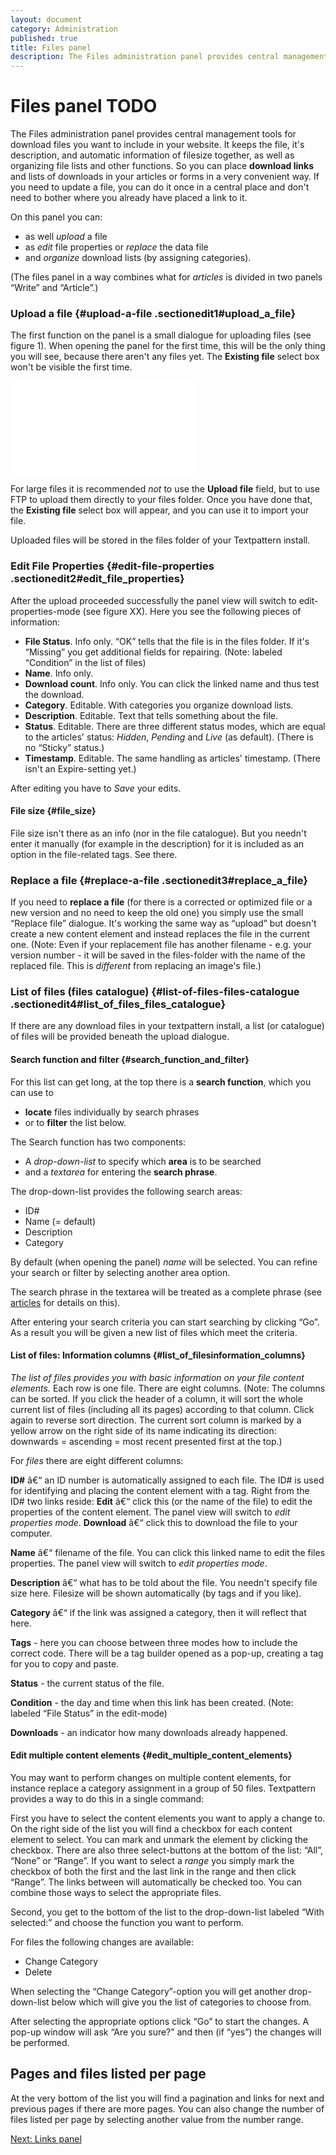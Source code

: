```yaml
---
layout: document
category: Administration
published: true
title: Files panel
description: The Files administration panel provides central management tools for download files you want to include in your website.
---
```


# Files panel TODO

The Files administration panel provides central management tools for download files you want to include in your website. It keeps the file, it's description, and automatic information of filesize together, as well as organizing file lists and other functions. So you can place **download links** and lists of downloads in your articles or forms in a very convenient way. If you need to update a file, you can do it once in a central place and don't need to bother where you already have placed a link to it.

On this panel you can:

-   as well *upload* a file
-   as *edit* file properties or *replace* the data file
-   and *organize* download lists (by assigning categories).

(The files panel in a way combines what for *articles* is divided in two
panels “Write” and “Article”.)

### Upload a file {#upload-a-file .sectionedit1#upload_a_file}

The first function on the panel is a small dialogue for uploading files
(see figure 1). When opening the panel for the first time, this will be
the only thing you will see, because there aren't any files yet. The
**Existing file** select box won't be visible the first time.

[![](/home/www/zendstudio/dokuwiki/bin/lib/exe/fetch.php?media=file:tab_files_upload_dropdowns.png)](/home/www/zendstudio/dokuwiki/bin/lib/exe/detail.php?id=&media=file:tab_files_upload_dropdowns.png)

For large files it is recommended *not* to use the **Upload file**
field, but to use FTP to upload them directly to your files folder. Once
you have done that, the **Existing file** select box will appear, and
you can use it to import your file.

Uploaded files will be stored in the files folder of your Textpattern
install.

### Edit File Properties {#edit-file-properties .sectionedit2#edit_file_properties}

After the upload proceeded successfully the panel view will switch to
edit-properties-mode (see figure XX). Here you see the following pieces
of information:

-   **File Status**. Info only. “OK” tells that the file is in the
    files folder. If it's “Missing” you get additional fields
    for repairing. (Note: labeled “Condition” in the list of files)
-   **Name**. Info only.
-   **Download count**. Info only. You can click the linked name and
    thus test the download.
-   **Category**. Editable. With categories you organize download lists.
-   **Description**. Editable. Text that tells something about the file.
-   **Status**. Editable. There are three different status modes, which
    are equal to the articles' status: *Hidden*, *Pending* and *Live*
    (as default). (There is no “Sticky” status.)
-   **Timestamp**. Editable. The same handling as articles' timestamp.
    (There isn't an Expire-setting yet.)

After editing you have to *Save* your edits.

#### File size {#file_size}

File size isn't there as an info (nor in the file catalogue). But you
needn't enter it manually (for example in the description) for it is
included as an option in the file-related tags. See there.

### Replace a file {#replace-a-file .sectionedit3#replace_a_file}

If you need to **replace a file** (for there is a corrected or optimized
file or a new version and no need to keep the old one) you simply use
the small “Replace file” dialogue. It's working the same way as “upload”
but doesn't create a new content element and instead replaces the file
in the current one. (Note: Even if your replacement file has another
filename - e.g. your version number - it will be saved in the
files-folder with the name of the replaced file. This is *different*
from replacing an image's file.)

### List of files (files catalogue) {#list-of-files-files-catalogue .sectionedit4#list_of_files_files_catalogue}

If there are any download files in your textpattern install, a list (or
catalogue) of files will be provided beneath the upload dialogue.

#### Search function and filter {#search_function_and_filter}

For this list can get long, at the top there is a **search function**,
which you can use to

-   **locate** files individually by search phrases
-   or to **filter** the list below.

The Search function has two components:

-   A *drop-down-list* to specify which **area** is to be searched
-   and a *textarea* for entering the **search phrase**.

The drop-down-list provides the following search areas:

-   ID\#
-   Name (= default)
-   Description
-   Category

By default (when opening the panel) *name* will be selected. You can
refine your search or filter by selecting another area option.

The search phrase in the textarea will be treated as a complete phrase
(see [articles](/home/www/zendstudio/dokuwiki/bin/doku.php?id=articles)
for details on this).

After entering your search criteria you can start searching by clicking
“Go”. As a result you will be given a new list of files which meet the
criteria.

#### List of files: Information columns {#list_of_filesinformation_columns}

*The list of files provides you with basic information on your file
content elements.* Each row is one file. There are eight columns. (Note:
The columns can be sorted. If you click the header of a column, it will
sort the whole current list of files (including all its pages) according
to that column. Click again to reverse sort direction. The current sort
column is marked by a yellow arrow on the right side of its name
indicating its direction: downwards = ascending = most recent presented
first at the top.)

For *files* there are eight different columns:

**ID\#** â€“ an ID number is automatically assigned to each file. The
ID\# is used for identifying and placing the content element with a tag.
Right from the ID\# two links reside: **Edit** â€“ click this (or the
name of the file) to edit the properties of the content element. The
panel view will switch to *edit properties mode*. **Download** â€“ click
this to download the file to your computer.

**Name** â€“ filename of the file. You can click this linked name to
edit the files properties. The panel view will switch to *edit
properties mode*.

**Description** â€“ what has to be told about the file. You needn't
specify file size here. Filesize will be shown automatically (by tags
and if you like).

**Category** â€“ if the link was assigned a category, then it will
reflect that here.

**Tags** - here you can choose between three modes how to include the
correct code. There will be a tag builder opened as a pop-up, creating a
tag for you to copy and paste.

**Status** - the current status of the file.

**Condition** - the day and time when this link has been created. (Note:
labeled “File Status” in the edit-mode)

**Downloads** - an indicator how many downloads already happened.

#### Edit multiple content elements {#edit_multiple_content_elements}

You may want to perform changes on multiple content elements, for
instance replace a category assignment in a group of 50 files.
Textpattern provides a way to do this in a single command:

First you have to select the content elements you want to apply a change
to. On the right side of the list you will find a checkbox for each
content element to select. You can mark and unmark the element by
clicking the checkbox. There are also three select-buttons at the bottom
of the list: “All”, “None” or “Range”. If you want to select a *range*
you simply mark the checkbox of both the first and the last link in the
range and then click “Range”. The links between will automatically be
checked too. You can combine those ways to select the appropriate files.

Second, you get to the bottom of the list to the drop-down-list labeled
“With selected:” and choose the function you want to perform.

For files the following changes are available:

-   Change Category
-   Delete

When selecting the “Change Category”-option you will get another
drop-down-list below which will give you the list of categories to
choose from.

After selecting the appropriate options click “Go” to start the changes.
A pop-up window will ask “Are you sure?” and then (if “yes”) the changes
will be performed.

## Pages and files listed per page

At the very bottom of the list you will find a pagination and links for next and previous pages if there are more pages. You can also change the number of files listed per page by selecting another value from the number range.

[Next: Links panel](http://docs.textpattern.io/administration/links-panel)
